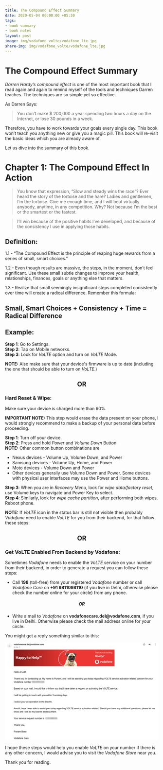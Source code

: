 ```yaml
---
title: The Compound Effect Summary
date: 2020-05-04 00:00:00 +05:30
tags:
- book summary
- book notes
layout: post
image: img/vodafone_volte/vodafone_lte.jpg
share-img: img/vodafone_volte/vodafone_lte.jpg
---
```


# The Compound Effect Summary

*Darren Hardy’s compound effect* is one of the most important book that I read again and again to remind myself of the tools and techniques Darren teaches. The techniques are so simple yet so effective.<br>

As Darren Says:

> You don’t make $ 200,000 a year spending two hours a day on the Internet, or lose 30 pounds in a week.

Therefore, you have to work towards your goals every single day. This book won’t teach you anything new or give you a magic pill. This book will re-visit the basic ideas which you are already aware of.

Let us dive into the summary of this book.

# Chapter 1: The Compound Effect In Action

> You know that expression, “Slow and steady wins the race”? Ever heard the story of the tortoise and the hare? Ladies and gentlemen, I’m the tortoise. Give me enough time, and I will beat virtually anybody, anytime, in any competition. Why? Not because I’m the best or the smartest or the fastest.

> I’ll win because of the positive habits I’ve developed, and because of the consistency I use in applying those habits.

## Definition:

1.1 - “The Compound Effect is the principle of reaping huge rewards from a series of small, smart choices.”

1.2 - Even though results are massive, the steps, in the moment, don’t feel significant. Use these small subtle changes to improve your health, relationships, finances, goals or anything else that matters.

1.3 - Realize that small seemingly insignificant steps completed consistently over time will create a radical difference. Remember this formula:

## Small, Smart Choices + Consistency + Time = Radical Difference

## Example:



__Step 1__: Go to Settings.<br>
__Step 2__: Tap on Mobile networks.<br>
__Step 3__: Look for *VoLTE* option and turn on *VoLTE* Mode.

__NOTE:__ Also make sure that your device's firmware is up to date (including the one that should be able to turn on *VoLTE*.)

<center><h2>OR</h2></center>

<h3>Hard Reset & Wipe:</h3>
Make sure your device is charged more than 60%.<br>

__IMPORTANT NOTE:__  This step would erase the data present on your phone, I would strongly recommend to make a backup of your personal data before proceeding.


__Step 1__: Turn off your device.<br>
__Step 2__: Press and hold *Power* and *Volume Down* Button<br>
__NOTE:__ Other common button combinations are<br>
* Nexus devices - Volume Up, Volume Down, and Power
* Samsung devices - Volume Up, Home, and Power
* Moto devices - Volume Down and Power
* Other devices generally use Volume Down and Power. Some devices with physical user interfaces may use the Power and Home buttons.<br>

__Step 3__: When you are in *Recovery Menu*, look for *wipe data/factory reset*, use Volume keys to navigate and Power Key to select.<br>
__Step 4__: Similarly, look for *wipe cache partition*, after performing both wipes, Reboot phone. <br>

__NOTE:__ If *VoLTE* icon in the status bar is still not visible then probably *Vodafone* need to enable *VoLTE* for you from their backend, for that follow these steps:<br>

<center><h2>OR</h2></center>

<h3>Get VoLTE Enabled From Backend by Vodafone:</h3>

Sometimes *Vodafone* needs to enable the *VoLTE* service on your number from their backend, in order to generate a request you can follow these steps:

* Call __198__ (toll-free) from your registered *Vodafone* number or call *Vodafone Care* on __+91 9811098110__ (if you live in Delhi, otherwise please check the number online for your circle) from any phone.<br>

<center><h5>OR</h5></center>

* Write a mail to *Vodafone* on __vodafonecare.del@vodafone.com__, if you live in Delhi. Otherwise please check the mail address online for your circle.

You might get a reply something similar to this:

<center><img src="/img/vodafone_volte/vodafone_email.jpg"></center>

I hope these steps would help you enable *VoLTE* on your number if there is any other concern, I would advise you to visit the *Vodafone Store* near you.

Thank you for reading.
